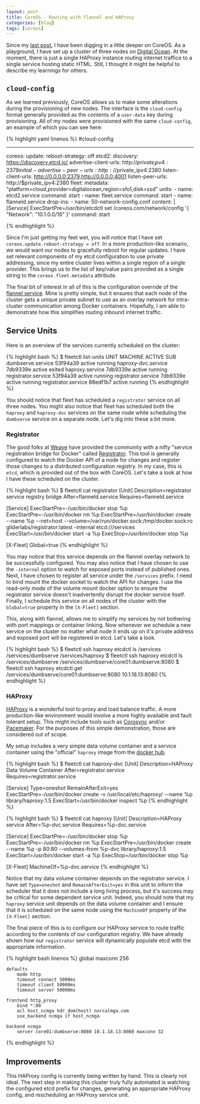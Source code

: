 ```yaml
---
layout: post
title: CoreOS - Routing with flannel and HAProxy
categories: [blog]
tags: [coreos]
---
```


Since my [last post](/blog/2015/09/14/coreos.html), I have been digging in a
little deeper on CoreOS. As a playground, I have set up a cluster of three
nodes on [Digital Ocean](https://www.digitalocean.com/). At the moment, there
is just a single HAProxy instance routing internet traffice to a single service
hosting static HTML. Still, I thought it might be helpful to describe my
learnings for others.

## `cloud-config`

As we learned previously, CoreOS allows us to make some alterations during the
provisioning of new nodes. The interface is the `cloud-config` format
generally provided as the contents of a `user-data` key during provisioning.
All of my nodes were provisioned with the same `cloud-config`, an example of
which you can see here:

{% highlight yaml linenos %}
#cloud-config

---
coreos:
  update:
    reboot-strategy: off
  etcd2:
    discovery: https://discovery.etcd.io/<REDACTED>
    advertise-client-urls: http://$private_ipv4:2379
    initial-advertise-peer-urls: http://$private_ipv4:2380
    listen-client-urls: http://0.0.0.0:2379,http://0.0.0.0:4001
    listen-peer-urls: http://$private_ipv4:2380
  fleet:
    metadata: "platform=cloud,provider=digitalocean,region=sfo1,disk=ssd"
  units:
    - name: etcd2.service
      command: start
    - name: fleet.service
      command: start
    - name: flanneld.service
      drop-ins:
        - name: 50-network-config.conf
          content: |
            [Service]
            ExecStartPre=/usr/bin/etcdctl set /coreos.com/network/config '{ "Network": "10.1.0.0/16" }'
      command: start

{% endhighlight %}

Since I'm just getting my feet wet, you will notice that I have set
`coreos.update.reboot-strategy = off`. In a more production-like scenario, we
would want our nodes to gracefully reboot for regular updates. I have set
relevant components of my etcd configuration to use private addressing, since
my entire cluster lives within a single region of a single provider. This
brings us to the list of key/value pairs provided as a single string to the
`coreos.fleet.metadata` attribute.

The final bit of interest in all of this is the configuration override of the
[flannel service](https://coreos.com/flannel/docs/latest/). Mine is pretty
simple, but it ensures that each node of the cluster gets a unique private
subnet to use as an overlay network for intra-cluster communication among
Docker containers. Hopefully, I am able to demonstrate how this simplifies
routing inbound internet traffic.

## Service Units

Here is an overview of the services currently scheduled on the cluster:

{% highlight bash %}
$ fleetctl list-units
UNIT			MACHINE		ACTIVE	SUB
dumbserve.service	53f94a39	active	running
haproxy-dvc.service	7db9339e	active	exited
haproxy.service		7db9339e	active	running
registrator.service	53f94a39	active	running
registrator.service	7db9339e	active	running
registrator.service	88edf1b7	active	running
{% endhighlight %}

You should notice that fleet has scheduled a `registrator` service on all three
nodes. You might also notice that fleet has scheduled both the `haproxy` and
`haproxy-dvc` services on the same node while scheduling the `dumbserve`
service on a separate node. Let's dig into these a bit more.

### Registrator

The good folks at [Weave](http://weave.works/) have provided the community with
a nifty "service registration bridge for Docker" called [Registrator](http://gliderlabs.com/registrator/latest/).
This tool is generally configured to watch the Docker API of a node for changes
and register those changes to a distributed configuration registry. In my case,
this is `etcd`, which is provided out of the box with CoreOS. Let's take a
look at how I have these scheduled on the cluster.

{% highlight bash %}
$ fleetctl cat registrator
[Unit]
Description=registrator service registry bridge
After=flanneld.service
Requires=flanneld.service

[Service]
ExecStartPre=-/usr/bin/docker stop %p
ExecStartPre=-/usr/bin/docker rm %p
ExecStartPre=/usr/bin/docker create  --name %p  --net=host  --volume=/var/run/docker.sock:/tmp/docker.sock:ro  gliderlabs/registrator:latest -internal etcd:///services
ExecStart=/usr/bin/docker start -a %p
ExecStop=/usr/bin/docker stop %p

[X-Fleet]
Global=true
{% endhighlight %}

You may notice that this service depends on the flannel overlay network to be
successfully configured. You may also notice that I have chosen to use the
`-internal` option to watch for exposed ports instead of published ones. Next,
I have chosen to register all service under the `/services` prefix. I
need to bind mount the docker socket to watch the API for changes. I use the
read-only mode of the volume mount docker option to ensure the registrator
service doesn't inadvertently disrupt the docker service itself. Finally, I
schedule this service on all nodes of the cluster with the `Global=true`
property in the `[X-Fleet]` section.

This, along with flannel, allows me to simplify my services by not bothering
with port mappings or container linking. Now whenever we schedule a new
service on the cluster no matter what node it ends up on it's private address
and exposed port will be registered in etcd. Let's take a look.

{% highlight bash %}
$ fleetctl ssh haproxy etcdctl ls /services
/services/dumbserve
/services/haproxy
$ fleetctl ssh haproxy etcdctl ls /services/dumbserve
/services/dumbserve/core01:dumbserve:8080
$ fleetctl ssh haproxy etcdctl get /services/dumbserve/core01:dumbserve:8080
10.1.18.13:8080
{% endhighlight %}

### HAProxy

[HAProxy](https://cbonte.github.io/haproxy-dconv/configuration-1.5.html) is a
wonderful tool to proxy and load balance traffic. A more production-like
environment would involve a more highly available and fault tolerant setup.
This might include tools such as [Corosync](http://corosync.github.io/corosync/)
and/or [Pacemaker](http://clusterlabs.org/). For the purposes of this simple
demonstration, those are considered out of scope.

My setup includes a very simple data volume container and a service container
using the "official" `haproxy` image from the [docker hub](https://hub.docker.com/_/haproxy/).

{% highlight bash %}
$ fleetctl cat haproxy-dvc
[Unit]
Description=HAProxy Data Volume Container
After=registrator.service
Requires=registrator.service

[Service]
Type=oneshot
RemainAfterExit=yes
ExecStartPre=-/usr/bin/docker create  -v /usr/local/etc/haproxy/  --name %p  library/haproxy:1.5
ExecStart=/usr/bin/docker inspect %p
{% endhighlight %}

{% highlight bash %}
$ fleetctl cat haproxy
[Unit]
Description=HAProxy service
After=%p-dvc.service
Requires=%p-dvc.service

[Service]
ExecStartPre=-/usr/bin/docker stop %p
ExecStartPre=-/usr/bin/docker rm %p
ExecStartPre=/usr/bin/docker create  --name %p  -p 80:80  --volumes-from %p-dvc  library/haproxy:1.5
ExecStart=/usr/bin/docker start -a %p
ExecStop=/usr/bin/docker stop %p

[X-Fleet]
MachineOf=%p-dvc.service
{% endhighlight %}

Notice that my data volume container depends on the registrator service. I
have set `Type=oneshot` and `RemainAfterExit=yes` in this unit to inform the
scheduler that it does not include a long living process, but it's success may
be critical for some dependent service unit. Indeed, you should note that my
`haproxy` service unit depends on the data volume container and I ensure that
it is scheduled on the same node using the `MachineOf` property of the
`[X-Fleet]` section.

The final piece of this is to configure our HAProxy service to route traffic
according to the contents of our configuration registry. We have already shown
how our `registrator` service will dynamically populate etcd with the
appropriate information.

{% highlight bash linenos %}
global
        maxconn 256

    defaults
        mode http
        timeout connect 5000ms
        timeout client 50000ms
        timeout server 50000ms

    frontend http_proxy
        bind *:80
        acl host_ncmga hdr_dom(host) norcalmga.com
        use_backend ncmga if host_ncmga

    backend ncmga
        server core01:dumbserve:8080 10.1.18.13:8080 maxconn 32
{% endhighlight %}

## Improvements

This HAProxy config is currently being written by hand. This is clearly not
ideal. The next step in making this cluster truly fully automated is watching
the configured etcd prefix for changes, generating an appropriate HAProxy config,
and rescheduling an HAProxy service unit.
